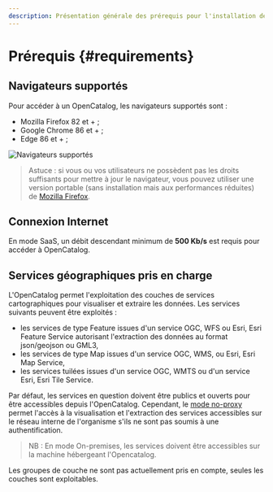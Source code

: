 ```yaml
---
description: Présentation générale des prérequis pour l'installation de l'OpenCatalog
---
```


# Prérequis {#requirements}

## Navigateurs supportés

Pour accéder à un OpenCatalog, les navigateurs supportés sont :

* Mozilla Firefox 82 et + ;
* Google Chrome 86 et + ;
* Edge 86 et + ;

![Navigateurs supportés](/assets/requirements/supportedBrowsers.PNG)

> Astuce : si vous ou vos utilisateurs ne possèdent pas les droits suffisants pour mettre à jour le navigateur, vous pouvez utiliser une version portable (sans installation mais aux performances réduites) de [Mozilla Firefox](http://portableapps.com/apps/internet/firefox_portable/localization).

## Connexion Internet

En mode SaaS, un débit descendant minimum de **500 Kb/s** est requis pour accéder à OpenCatalog.

## Services géographiques pris en charge

L'OpenCatalog permet l'exploitation des couches de services cartographiques pour visualiser et extraire les données. Les services suivants peuvent être exploités :

* les services de type Feature issues d'un service OGC, WFS ou Esri, Esri Feature Service autorisant l'extraction des données au format json/geojson ou GML3,
* les services de type Map issues d'un service OGC, WMS, ou Esri, Esri Map Service,
* les services tuilées issues d'un service OGC, WMTS ou d'un service Esri, Esri Tile Service.

Par défaut, les services en question doivent être publics et ouverts pour être accessibles depuis l'OpenCatalog. Cependant, le [mode no-proxy](/usage/generate.md#no-proxy) permet l'accès à la visualisation et l'extraction des services accessibles sur le réseau interne de l'organisme s'ils ne sont pas soumis à une authentification.

> NB : En mode On-premises, les services doivent être accessibles sur la machine hébergeant l'Opencatalog. 

Les groupes de couche ne sont pas actuellement pris en compte, seules les couches sont exploitables. 